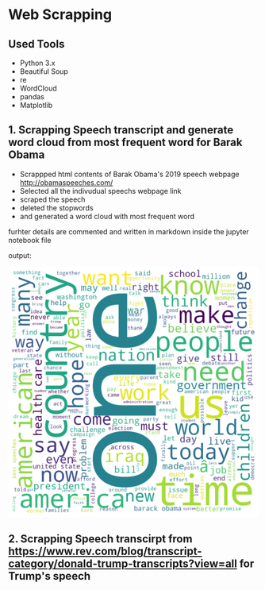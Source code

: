 # Web Scrapping

## Used Tools
- Python 3.x
- Beautiful Soup
- re
- WordCloud
- pandas
- Matplotlib

## 1. Scrapping Speech transcript and generate word cloud from most frequent word for Barak Obama

- Scrappped html contents of Barak Obama's 2019 speech webpage http://obamaspeeches.com/
- Selected all the indivudual speechs webpage link
- scraped the speech 
- deleted the stopwords
- and generated a word cloud with most frequent word

furhter details are commented and written in markdown inside the jupyter notebook file

output: <br>

![](https://raw.githubusercontent.com/fahimabrar/Web-Scrapping/main/abx.png)


## 2. Scrapping Speech transcirpt from https://www.rev.com/blog/transcript-category/donald-trump-transcripts?view=all for Trump's speech
